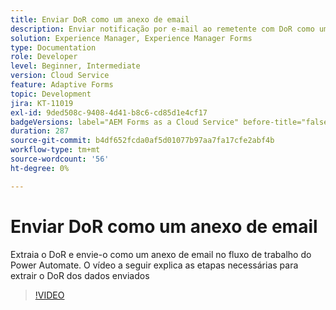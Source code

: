 ```yaml
---
title: Enviar DoR como um anexo de email
description: Enviar notificação por e-mail ao remetente com DoR como um anexo de e-mail
solution: Experience Manager, Experience Manager Forms
type: Documentation
role: Developer
level: Beginner, Intermediate
version: Cloud Service
feature: Adaptive Forms
topic: Development
jira: KT-11019
exl-id: 9ded508c-9408-4d41-b8c6-cd85d1e4cf17
badgeVersions: label="AEM Forms as a Cloud Service" before-title="false"
duration: 287
source-git-commit: b4df652fcda0af5d01077b97aa7fa17cfe2abf4b
workflow-type: tm+mt
source-wordcount: '56'
ht-degree: 0%

---
```


# Enviar DoR como um anexo de email

Extraia o DoR e envie-o como um anexo de email no fluxo de trabalho do Power Automate.
O vídeo a seguir explica as etapas necessárias para extrair o DoR dos dados enviados
>[!VIDEO](https://video.tv.adobe.com/v/346731?quality=12&learn=on)

